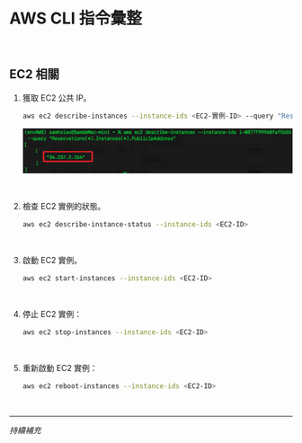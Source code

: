 # AWS CLI 指令彙整

<br>

## EC2 相關

1. 獲取 EC2 公共 IP。

    ```bash
    aws ec2 describe-instances --instance-ids <EC2-實例-ID> --query "Reservations[*].Instances[*].PublicIpAddress"
    ```

    ![](images/img_36.png)

<br>

2. 檢查 EC2 實例的狀態。

    ```bash
    aws ec2 describe-instance-status --instance-ids <EC2-ID>
    ```

<br>

3. 啟動 EC2 實例。

    ```bash
    aws ec2 start-instances --instance-ids <EC2-ID>
    ```

<br>

4. 停止 EC2 實例：

    ```bash
    aws ec2 stop-instances --instance-ids <EC2-ID>
    ```

<br>

5. 重新啟動 EC2 實例：

    ```bash
    aws ec2 reboot-instances --instance-ids <EC2-ID>
    ```

<br>

___

_持續補充_
